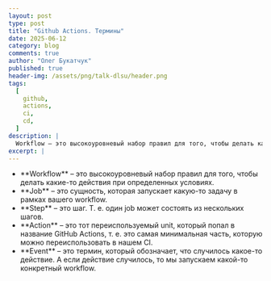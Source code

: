 ```yaml
---
layout: post
type: post
title: "Github Actions. Термины"
date: 2025-06-12
category: blog
comments: true
author: "Олег Букатчук"
published: true
header-img: /assets/png/talk-dlsu/header.png
tags:
  [
    github,
    actions,
    ci,
    cd,
  ]
description: |
  Workflow – это высокоуровневый набор правил для того, чтобы делать какие-то действия при определенных условиях.
excerpt: |
---
```

<ul>
<li>**Workflow** – это высокоуровневый набор правил для того, чтобы делать какие-то действия при определенных условиях.</li>

<li>**Job** – это сущность, которая запускает какую-то задачу в рамках вашего workflow.</li>

<li>**Step** – это шаг. Т. е. один job может состоять из нескольких шагов.</li>

<li>**Action** – это тот переиспользуемый unit, который попал в название GitHub Actions, т. е. это самая минимальная часть, которую можно переиспользовать в нашем CI.</li>

<li>**Event** – это термин, который обозначает, что случилось какое-то действие. А если действие случилось, то мы запускаем какой-то конкретный workflow.</li>
</ul>